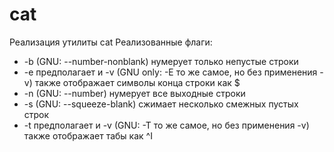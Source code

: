 # cat
Реализация утилиты cat
Реализованные флаги:
  - -b (GNU: --number-nonblank) нумерует только непустые строки
  - -e предполагает и -v (GNU only: -E то же самое, но без применения -v) также отображает символы конца строки как $
  - -n (GNU: --number) нумерует все выходные строки
  - -s (GNU: --squeeze-blank) сжимает несколько смежных пустых строк
  - -t предполагает и -v (GNU: -T то же самое, но без применения -v) также отображает табы как ^I
